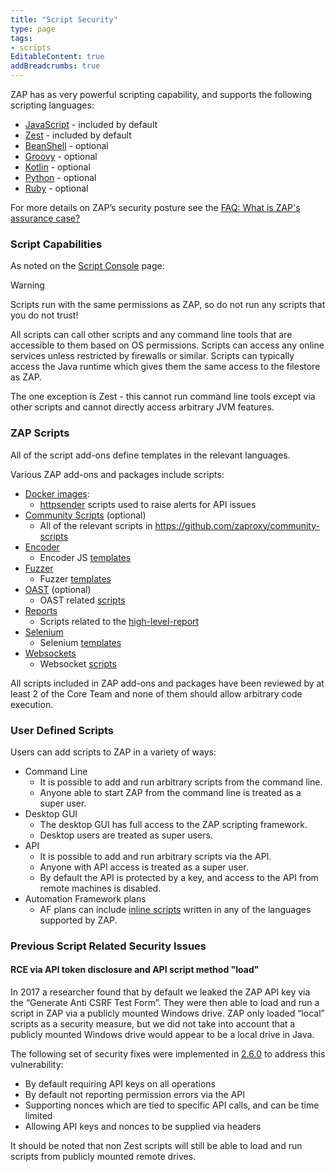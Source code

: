 ```yaml
---
title: "Script Security"
type: page
tags: 
- scripts
EditableContent: true
addBreadcrumbs: true
---
```


ZAP has as very powerful scripting capability, and supports the following scripting languages:
* [JavaScript](/docs/desktop/addons/graalvm-javascript/) - included by default
* [Zest](/docs/desktop/addons/zest/) - included by default
* [BeanShell](/docs/desktop/addons/bean-shell/) - optional
* [Groovy](/docs/desktop/addons/groovy-support/) - optional
* [Kotlin](/docs/desktop/addons/kotlin-support/) - optional
* [Python](/docs/desktop/addons/python-scripting/) - optional
* [Ruby](/docs/desktop/addons/ruby-scripting/) - optional

For more details on ZAP’s security posture see the 
[FAQ: What is ZAP's assurance case?](/faq/what-is-zaps-assurance-case/)

### Script Capabilities
As noted on the [Script Console](/docs/desktop/addons/script-console/) page:

> [!WARNING]
> Scripts run with the same permissions as ZAP, so do not run any scripts that you do not trust!

All scripts can call other scripts and any command line tools that are accessible to them based on OS permissions.
Scripts can access any online services unless restricted by firewalls or similar.
Scripts can typically access the Java runtime which gives them the same access to the filestore as ZAP.

The one exception is Zest - this cannot run command line tools except via other scripts and cannot directly access arbitrary JVM features.

### ZAP Scripts
All of the script add-ons define templates in the relevant languages.

Various ZAP add-ons and packages include scripts:
* [Docker images](/docs/docker/about/):
  * [httpsender](https://github.com/zaproxy/zaproxy/tree/main/docker/scripts/scripts/httpsender) scripts used to raise alerts for API issues
* [Community Scripts](/docs/desktop/addons/community-scripts/) (optional)
  * All of the relevant scripts in https://github.com/zaproxy/community-scripts
* [Encoder](/docs/desktop/addons/encode-decode-hash/)
  * Encoder JS [templates](https://github.com/zaproxy/zap-extensions/tree/main/addOns/encoder/src/main/zapHomeFiles/scripts/templates/encode-decode)
* [Fuzzer](/docs/desktop/addons/fuzzer/)
  * Fuzzer [templates](https://github.com/zaproxy/zap-extensions/tree/main/addOns/fuzz/src/main/zapHomeFiles/scripts/templates)
* [OAST](/docs/desktop/addons/oast-support/) (optional)
  * OAST related [scripts](https://github.com/zaproxy/zap-extensions/tree/main/addOns/oast/src/main/zapHomeFiles/scripts)
* [Reports](/docs/desktop/addons/report-generation/)
  * Scripts related to the [high-level-report](https://github.com/zaproxy/zap-extensions/tree/main/addOns/reports/src/main/zapHomeFiles/reports/high-level-report/resources)
* [Selenium](/docs/desktop/addons/selenium/)
  * Selenium [templates](https://github.com/zaproxy/zap-extensions/tree/main/addOns/selenium/src/main/zapHomeFiles/scripts/templates/selenium)
* [Websockets](/docs/desktop/addons/websockets/)
  * Websocket [scripts](https://github.com/zaproxy/zap-extensions/tree/main/addOns/websocket/src/main/zapHomeFiles/scripts/templates)

All scripts included in ZAP add-ons and packages have been reviewed by at least 2 of the Core Team and none of them should allow arbitrary code execution.

### User Defined Scripts
Users can add scripts to ZAP in a variety of ways:

* Command Line
  * It is possible to add and run arbitrary scripts from the command line.
  * Anyone able to start ZAP from the command line is treated as a super user.
* Desktop GUI
  * The desktop GUI has full access to the ZAP scripting framework.
  * Desktop users are treated as super users.
* API
  * It is possible to add and run arbitrary scripts via the API.
  * Anyone with API access is treated as a super user.
  * By default the API is protected by a key, and access to the API from remote machines is disabled.
* Automation Framework plans
  * AF plans can include [inline scripts](/docs/desktop/addons/script-console/automation/#inline-scripts) written in any of the languages supported by ZAP.

### Previous Script Related Security Issues
#### RCE via API token disclosure and API script method "load"
In 2017 a researcher found that by default we leaked the ZAP API key via the “Generate Anti CSRF Test Form”.
They were then able to load and run a script in ZAP via a publicly mounted Windows drive.
ZAP only loaded “local” scripts as a security measure, but we did not take into account that a publicly mounted Windows drive would appear to be a local drive in Java.

The following set of security fixes were implemented in [2.6.0](/docs/desktop/releases/2.6.0/) to address this vulnerability:
* By default requiring API keys on all operations
* By default not reporting permission errors via the API
* Supporting nonces which are tied to specific API calls, and can be time limited
* Allowing API keys and nonces to be supplied via headers

It should be noted that non Zest scripts will still be able to load and run scripts from publicly mounted remote drives.
